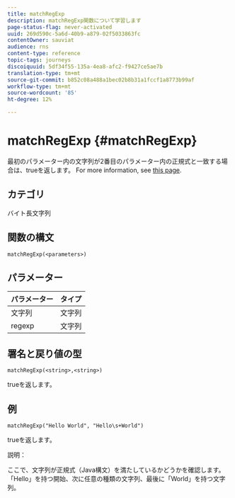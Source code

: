```yaml
---
title: matchRegExp
description: matchRegExp関数について学習します
page-status-flag: never-activated
uuid: 269d590c-5a6d-40b9-a879-02f5033863fc
contentOwner: sauviat
audience: rns
content-type: reference
topic-tags: journeys
discoiquuid: 5df34f55-135a-4ea8-afc2-f9427ce5ae7b
translation-type: tm+mt
source-git-commit: b852c08a488a1bec02b8b31a1fccf1a8773b99af
workflow-type: tm+mt
source-wordcount: '85'
ht-degree: 12%

---
```



# matchRegExp {#matchRegExp}

最初のパラメーター内の文字列が2番目のパラメーター内の正規式と一致する場合は、trueを返します。 For more information, see [this page](https://docs.oracle.com/javase/7/docs/api/java/util/regex/Pattern.html).

## カテゴリ

 バイト長文字列

## 関数の構文

`matchRegExp(<parameters>)`

## パラメーター

| パラメーター | タイプ |
|--- |--- |
| 文字列 | 文字列 |
| regexp | 文字列 |

## 署名と戻り値の型

`matchRegExp(<string>,<string>)`

trueを返します。

## 例

`matchRegExp("Hello World", "Hello\s+World")`

trueを返します。

説明：

ここで、文字列が正規式（Java構文）を満たしているかどうかを確認します。「Hello」を持つ開始、次に任意の種類の文字列、最後に「World」を持つ文字列。
